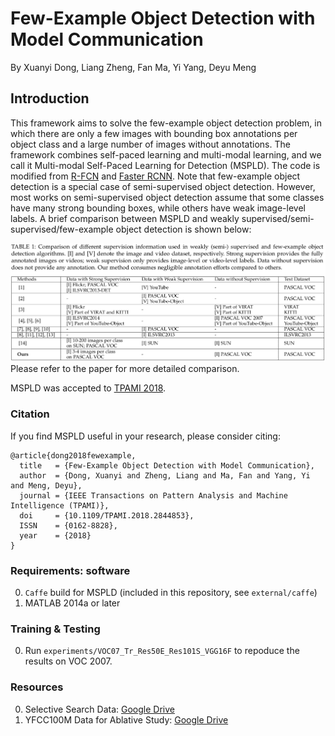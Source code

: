 # Few-Example Object Detection with Model Communication

By Xuanyi Dong, Liang Zheng, Fan Ma, Yi Yang, Deyu Meng

## Introduction

This framework aims to solve the few-example object detection problem, in which there are only a few images with bounding box annotations per object class and a large number of images without annotations. The framework combines self-paced learning and multi-modal learning, and we call it Multi-modal Self-Paced Learning for Detection (MSPLD). The code is modified from [R-FCN](https://github.com/daijifeng001/R-FCN) and [Faster RCNN](https://github.com/shaoqingren/faster_rcnn).
Note that few-example object detection is a special case of semi-supervised object detection. However, most works on semi-supervised object detection assume that some classes have many strong bounding boxes, while others have weak image-level labels. A brief comparison between MSPLD and weakly supervised/semi-supervised/few-example object detection is shown below:

<img src="external/images/comparision.png" width="600">
Please refer to the paper for more detailed comparison.

MSPLD was accepted to [TPAMI 2018](https://ieeexplore.ieee.org/document/8374906/).

### Citation

If you find MSPLD useful in your research, please consider citing:
```
@article{dong2018fewexample,
  title   = {Few-Example Object Detection with Model Communication},
  author  = {Dong, Xuanyi and Zheng, Liang and Ma, Fan and Yang, Yi and Meng, Deyu},
  journal = {IEEE Transactions on Pattern Analysis and Machine Intelligence (TPAMI)},
  doi     = {10.1109/TPAMI.2018.2844853}, 
  ISSN    = {0162-8828}, 
  year    = {2018}
}
```

### Requirements: software

0. `Caffe` build for MSPLD (included in this repository, see `external/caffe`)
0. MATLAB 2014a or later
 
### Training & Testing
0. Run `experiments/VOC07_Tr_Res50E_Res101S_VGG16F` to repoduce the results on VOC 2007.

### Resources
0. Selective Search Data: [Google Drive](https://drive.google.com/open?id=1o6RPL33bH0u75Z-gknu1ewKGQHTmmtwC)
1. YFCC100M Data for Ablative Study: [Google Drive](https://drive.google.com/open?id=1o6RPL33bH0u75Z-gknu1ewKGQHTmmtwC)
